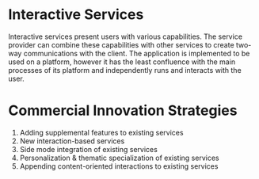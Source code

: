 # Interactive Services
Interactive services present users with various capabilities. The service provider can combine these capabilities with other services to create two-way communications with the client. The application is implemented to be used on a platform, however it has the least confluence with the main processes of its platform and independently runs and interacts with the user.

# Commercial Innovation Strategies
 1. Adding supplemental features to existing services
 2. New interaction-based services
 3. Side mode integration of existing services
 4. Personalization & thematic specialization of existing services
 5. Appending content-oriented interactions to existing services
